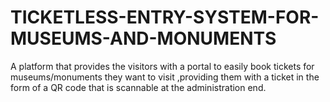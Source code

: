 # TICKETLESS-ENTRY-SYSTEM-FOR-MUSEUMS-AND-MONUMENTS
A platform that provides the visitors with a portal to easily book tickets for museums/monuments they want to visit ,providing them with a ticket in the form of a QR code that is scannable at the administration end.
